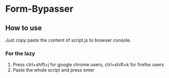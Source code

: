 # Form-Bypasser
## How to use
Just copy paste the content of script.js to browser console.
### For the lazy
1. Press ctrl+shift+j for google chrome users, ctrl+shift+k for firefox users
2. Paste the whole script and press enter
